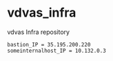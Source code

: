 # vdvas_infra
vdvas Infra repository
```
bastion_IP = 35.195.200.220
someinternalhost_IP = 10.132.0.3
```
